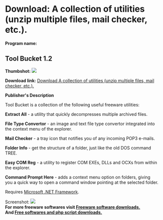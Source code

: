 # Download: A collection of utilities (unzip multiple files, mail checker, etc.).

**Program name:**

## Tool Bucket 1.2

  
**Thumbshot:** ![](http://www.freewarefiles.com/screenshot/toolbucket_md.jpg)   
  
**Download link:** [Download A collection of utilities (unzip multiple files, mail checker, etc.).](http://freesoftwares.boysofts.com/Tool-Bucket_program_11008.html)  
  


**Publisher's Description**  
  


Tool Bucket is a collection of the following useful freeware utilities: 

**Extract All** \- a utility that quickly decompresses multiple archived files.

**File Type Convertor** \- an image and text file type convertor integrated into the context menu of the explorer.

**Mail Checker** \- a tray icon that notifies you of any incoming POP3 e-mails.

**Folder Info** \- get the structure of a folder, just like the old DOS command TREE.

**Easy COM Reg** \- a utility to register COM EXEs, DLLs and OCXs from within the explorer.

**Command Prompt Here** \- adds a context menu option on folders, giving you a quick way to open a command window pointing at the selected folder.

Requires [Microsoft .NET Framework](http://msdn.microsoft.com/library/default.asp?url=/downloads/list/netdevframework.asp).

  
  
Screenshot: ![](http://www.freewarefiles.com/screenshot/toolbucket.jpg)   
**For more freeware softwares visit [Freeware software downloads.](http://freesoftwares.boysofts.com/)**   
**And [Free softwares and php script downloads.](http://www.boysofts.com/)**

